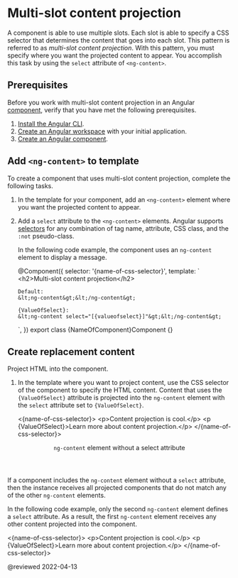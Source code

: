 # Multi-slot content projection

A component is able to use multiple slots.
Each slot is able to specify a CSS selector that determines the content that goes into each slot.
This pattern is referred to as *multi-slot content projection*.
With this pattern, you must specify where you want the projected content to appear.
You accomplish this task by using the `select` attribute of `<ng-content>`.

## Prerequisites

Before you work with multi-slot content projection in an Angular [component][AioGuideGlossaryComponent], verify that you have met the following prerequisites.

1.  [Install the Angular CLI][AioGuideSetupLocalInstallTheAngularCli].
1.  [Create an Angular workspace][AioGuideSetupLocalCreateAWorkspaceAndInitialApplication] with your initial application.
1.  [Create an Angular component][AioGuideComponentCreate].

## Add `<ng-content>` to template

To create a component that uses multi-slot content projection, complete the following tasks.

1.  In the template for your component, add an `<ng-content>` element where you want the projected content to appear.
1.  Add a `select` attribute to the `<ng-content>` elements.
    Angular supports [selectors][MdnDocsWebCssCssSelectors] for any combination of tag name, attribute, CSS class, and the `:not` pseudo-class.

    In the following code example, the component uses an `ng-content` element to display a message.

    <code-example format="typescript" header="Add ng-content to template" language="typescript">

    &commat;Component({
      selector: '{name-of-css-selector}',
      template: &grave;
        &lt;h2&gt;Multi-slot content projection&lt;/h2&gt;

        Default:
        &lt;ng-content&gt;&lt;/ng-content&gt;

        {ValueOfSelect}:
        &lt;ng-content select="[{valueofselect}]"&gt;&lt;/ng-content&gt;
      &grave;,
    })
    export class &lcub;NameOfComponent&rcub;Component {}

    </code-example>

## Create replacement content

Project HTML into the component.

1.  In the template where you want to project content, use the CSS selector of the component to specify the HTML content.
    Content that uses the `{ValueOfSelect}` attribute is projected into the `ng-content` element with the `select` attribute set to `{ValueOfSelect}`.

    <code-example format="html" header="Create content for ng-content" language="html">

    &lt;{name-of-css-selector}&gt;
      &lt;p&gt;Content projection is cool.&lt;/p&gt;
      &lt;p {ValueOfSelect}&gt;Learn more about content projection.&lt;/p&gt;
    &lt;/{name-of-css-selector}&gt;

    </code-example>

<div class="callout is-helpful">

<header><code>ng-content</code> element without a select attribute</header>

If a component includes the `ng-content` element without a `select` attribute, then the instance receives all projected components that do not match any of the other `ng-content` elements.

In the following code example, only the second `ng-content` element defines a `select` attribute.
As a result, the first `ng-content` element receives any other content projected into the component.

<code-example format="html" header="Create content for ng-content" language="html">

&lt;{name-of-css-selector}&gt;
  &lt;p&gt;Content projection is cool.&lt;/p&gt;
  &lt;p {ValueOfSelect}&gt;Learn more about content projection.&lt;/p&gt;
&lt;/{name-of-css-selector}&gt;

</code-example>

</div>

<!-- links -->

[AioGuideComponentCreate]: guide/component/component-create "Create an Angular component | Angular"

[AioGuideGlossaryComponent]: guide/glossary#component "component - Glossary | Angular"

[AioGuideSetupLocalCreateAWorkspaceAndInitialApplication]: guide/setup-local#create-a-workspace-and-initial-application "Create a workspace and initial application - Setting up the local environment and workspace | Angular"
[AioGuideSetupLocalInstallTheAngularCli]: guide/setup-local#install-the-angular-cli "Install the Angular CLI - Setting up the local environment and workspace | Angular"

<!-- external links -->

[MdnDocsWebCssCssSelectors]: https://developer.mozilla.org/docs/Web/CSS/CSS_Selectors "CSS selectors | MDN"

<!-- end links -->

@reviewed 2022-04-13
